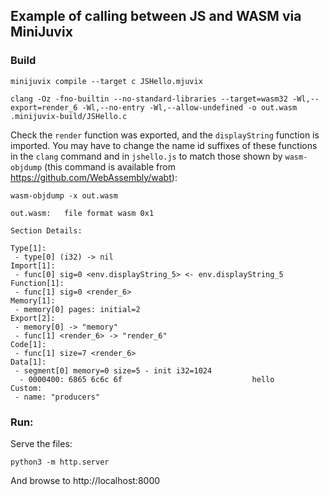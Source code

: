 ## Example of calling between JS and WASM via MiniJuvix

### Build

`minijuvix compile --target c JSHello.mjuvix`

`clang -Oz -fno-builtin --no-standard-libraries --target=wasm32 -Wl,--export=render_6 -Wl,--no-entry -Wl,--allow-undefined -o out.wasm .minijuvix-build/JSHello.c`

Check the `render` function was exported, and the `displayString` function is imported. You may have to change the name id suffixes of these functions in the `clang` command and in `jshello.js` to match those shown by `wasm-objdump` (this command is available from https://github.com/WebAssembly/wabt):

```shell
wasm-objdump -x out.wasm

out.wasm:	file format wasm 0x1

Section Details:

Type[1]:
 - type[0] (i32) -> nil
Import[1]:
 - func[0] sig=0 <env.displayString_5> <- env.displayString_5
Function[1]:
 - func[1] sig=0 <render_6>
Memory[1]:
 - memory[0] pages: initial=2
Export[2]:
 - memory[0] -> "memory"
 - func[1] <render_6> -> "render_6"
Code[1]:
 - func[1] size=7 <render_6>
Data[1]:
 - segment[0] memory=0 size=5 - init i32=1024
  - 0000400: 6865 6c6c 6f                             hello
Custom:
 - name: "producers"
```

### Run:

Serve the files:

`python3 -m http.server`

And browse to http://localhost:8000
